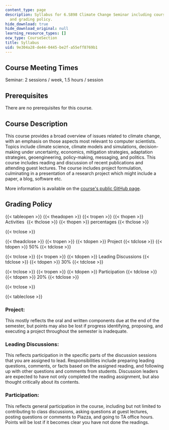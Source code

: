 ```yaml
---
content_type: page
description: Syllabus for 6.S898 Climate Change Seminar including course description
  and grading policy.
hide_download: true
hide_download_original: null
learning_resource_types: []
ocw_type: CourseSection
title: Syllabus
uid: 9e304a28-de44-0445-be2f-a55eff8769b1
---
```


Course Meeting Times
--------------------

Seminar: 2 sessions / week, 1.5 hours / session

Prerequisites
-------------

There are no prerequisites for this course.

Course Description
------------------

This course provides a broad overview of issues related to climate change, with an emphasis on those aspects most relevant to computer scientists. Topics include climate science, climate models and simulations, decision-making under uncertainty, economics, mitigation strategies, adaptation strategies, geoengineering, policy-making, messaging, and politics. This course includes reading and discussion of recent publications and attending guest lectures. The course includes project formulation, culminating in a presentation of a research project which might include a paper, a blog, software etc.

More information is available on the [course's public GitHub page](https://github.com/ron-rivest/MIT-6.S898-climate-change).

Grading Policy
--------------

{{< tableopen >}}
{{< theadopen >}}
{{< tropen >}}
{{< thopen >}}
Activities 
{{< thclose >}}
{{< thopen >}}
percentages
{{< thclose >}}

{{< trclose >}}

{{< theadclose >}}
{{< tropen >}}
{{< tdopen >}}
Project
{{< tdclose >}}
{{< tdopen >}}
50%
{{< tdclose >}}

{{< trclose >}}
{{< tropen >}}
{{< tdopen >}}
Leading Discussions
{{< tdclose >}}
{{< tdopen >}}
30%
{{< tdclose >}}

{{< trclose >}}
{{< tropen >}}
{{< tdopen >}}
Participation
{{< tdclose >}}
{{< tdopen >}}
20%
{{< tdclose >}}

{{< trclose >}}

{{< tableclose >}}

### Project:

This mostly reflects the oral and written components due at the end of the semester, but points may also be lost if progress identifying, proposing, and executing a project throughout the semester is inadequate.

### Leading Discussions:

This reflects participation in the specific parts of the discussion sessions that you are assigned to lead. Responsibilities include preparing leading questions, comments, or facts based on the assigned reading, and following up with other questions and comments from students. Discussion leaders are expected to have not only completed the reading assignment, but also thought critically about its contents.

### Participation:

This reflects general participation in the course, including but not limited to contributing to class discussions, asking questions at guest lectures, posting questions or comments to Piazza, and going to TA office hours. Points will be lost if it becomes clear you have not done the readings.